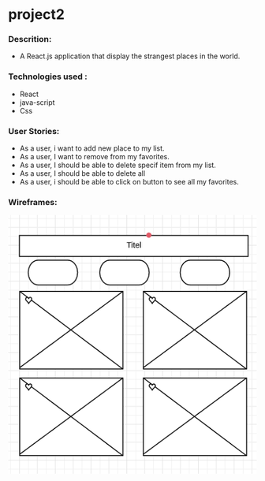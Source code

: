 # project2

### Descrition:
- A React.js application that display the strangest places in the world.
### Technologies used :
- React
- java-script
- Css
### User Stories:
- As a user, i want to add new place to my list.
- As a user, I want to remove from my favorites.
- As a user, I should be able to delete specif item from my list.
- As a user, I should be able to delete all
- As a user, i should be able to click on button to see all my favorites.
### Wireframes:
![wireframes](/photo.PNG)
###


